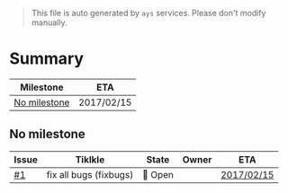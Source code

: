 > This file is auto generated by `ays` services. Please don't modify manually.

# Summary
|Milestone|ETA|
|---------|---|
|[No milestone](#no-milestone)|2017/02/15|




## No milestone
|Issue|Tiklkle|State|Owner|ETA|
|-----|-----|-----|-----|---|
|[#1](https://github.com/jsdevprocess/org_testrepo/issues/1)|fix all bugs (fixbugs)|:red_circle: Open||[2017/02/15](https://github.com/jsdevprocess/org_testrepo/issues/1#issuecomment-None)|
